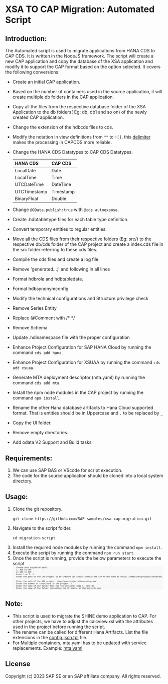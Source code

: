 XSA TO CAP Migration: Automated Script
=====================================
## Introduction:
The Automated script is used to migrate applications from HANA CDS to CAP CDS. It is written in the NodeJS framework. The script will create a new CAP application and copy the database of the XSA application and modify it to support the CAP format based on the option selected. It covers the following conversions:
- Create an initial CAP application.
- Based on the number of containers used in the source application, it will create multiple db folders in the CAP application.
- Copy all the files from the respective database folder of the XSA Application to the db folders( Eg: db, db1 and so on) of the newly created CAP application.
- Change the extension of the hdbcds files to cds.
- Modify the notation in view definitions from `""` to `![]`, this [delimiter](https://cap.cloud.sap/docs/cds/cdl#delimited-identifiers) makes the processing in CAPCDS more reliable.
- Change the HANA CDS Datatypes to CAP CDS Datatypes.

    | HANA CDS | CAP CDS |
    |----------|---------|
    |LocalDate|Date|
    |LocalTime|Time|
    |UTCDateTime|DateTime|
    |UTCTimestamp|Timestamp|
    |BinaryFloat|Double|
- Change `@OData.publish:true` with `@cds.autoexpose`.
- Create .hdbtabletype files for each table type definition.
- Convert temporary entities to regular entities.
- Move all the CDS files from their respective folders (Eg: src/) to the respective db/cds folder of the CAP project and create a index.cds file in the src folder referring to these cds files.
- Compile the cds files and create a log file.
- Remove 'generated...;' and following in all lines
- Format hdbrole and hdbtabledata.
- Format hdbsynonymconfig
- Modify the technical configurations and Structure privilege check
- Remove Series Entity
- Replace @Comment with /* */
- Remove Schema
- Update .hdinamespace file with the proper configuration
- Enhance Project Configuration for SAP HANA Cloud by running the command `cds add hana`.
- Enhance Project Configuration for XSUAA by running the command `cds add xsuaa`.
- Generate MTA deployment descriptor (mta.yaml) by running the command `cds add mta`.
- Install the npm node modules in the CAP project by running the command `npm install`.
- Rename the other Hana database artifacts to Hana Cloud supported format. That is entities should be in Uppercase and `.` to be replaced by `_`
- Copy the UI folder.
- Remove empty directories.
- Add odata V2 Support and Build tasks


## Requirements:
1. We can use SAP BAS or VScode for script execution.
2. The code for the source application should be cloned into a local system directory.

## Usage:
1. Clone the git repository.
    ```
    git clone https://github.com/SAP-samples/xsa-cap-migration.git
    ```
2. Navigate to the script folder.
   ```
   cd migration-script
   ```
3. Install the required node modules by running the command `npm install`.
4. Execute the script by running the command `npm run start`.
5. Once the script is running, provide the below parameters to execute the script
![parameters](./images/parameters.png)

## Note:
- This script is used to migrate the SHINE demo application to CAP. For other projects, we have to adjust the calcview.xsl with the attributes used in the project before running the script.
- The rename can be called for different Hana Artifacts. List the file extensions in the [config.json.tpl](config.json.tpl) file.
- For Multiple containers, mta.yaml has to be updated with service replacements. Example: [mta.yaml](https://github.com/SAP-samples/xsa-cap-migration/blob/main/hana-shine-cap/mta.yaml#L48-L56)

## License
Copyright (c) 2023 SAP SE or an SAP affiliate company. All rights reserved.
